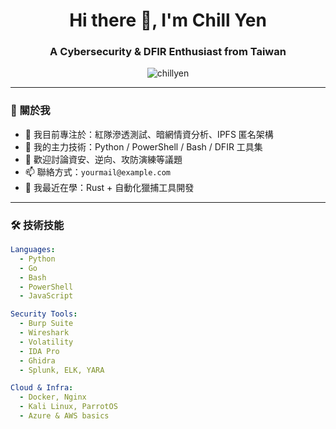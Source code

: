 <h1 align="center">Hi there 👋, I'm Chill Yen</h1>
<h3 align="center">A Cybersecurity & DFIR Enthusiast from Taiwan</h3>

<p align="center">
  <img src="https://komarev.com/ghpvc/?username=chillyen&label=Profile%20views&color=0e75b6&style=flat" alt="chillyen" />
</p>

---

### 🧠 關於我
- 🔭 我目前專注於：紅隊滲透測試、暗網情資分析、IPFS 匿名架構  
- 🧰 我的主力技術：Python / PowerShell / Bash / DFIR 工具集
- 💬 歡迎討論資安、逆向、攻防演練等議題
- 📫 聯絡方式：`yourmail@example.com`
- 🌱 我最近在學：Rust + 自動化獵捕工具開發

---
### 🛠️ 技術技能

```yaml
Languages:
  - Python
  - Go
  - Bash
  - PowerShell
  - JavaScript

Security Tools:
  - Burp Suite
  - Wireshark
  - Volatility
  - IDA Pro
  - Ghidra
  - Splunk, ELK, YARA

Cloud & Infra:
  - Docker, Nginx
  - Kali Linux, ParrotOS
  - Azure & AWS basics
